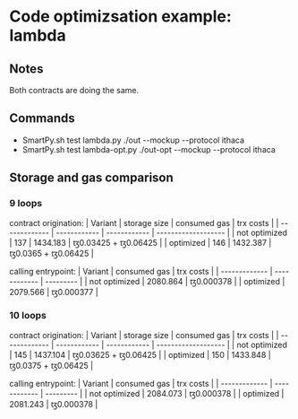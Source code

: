 # Code optimizsation example: lambda
## Notes
Both contracts are doing the same.

## Commands
- SmartPy.sh test lambda.py ./out --mockup --protocol ithaca
- SmartPy.sh test lambda-opt.py ./out-opt --mockup --protocol ithaca

## Storage and gas comparison
### 9 loops
contract origination:
| Variant       | storage size | consumed gas | trx costs           |
| ------------- | ------------ | ------------ | ------------------- |
| not optimized | 137          | 1434.183     | ꜩ0.03425 + ꜩ0.06425 |
| optimized     | 146          | 1432.387     | ꜩ0.0365  + ꜩ0.06425 |

calling entrypoint:
| Variant       | consumed gas | trx costs |
| ------------- | ------------ | --------- |
| not optimized | 2080.864     | ꜩ0.000378 |
| optimized     | 2079.566     | ꜩ0.000377 |

### 10 loops
contract origination:
| Variant       | storage size | consumed gas | trx costs           |
| ------------- | ------------ | ------------ | ------------------- |
| not optimized | 145          | 1437.104     | ꜩ0.03625 + ꜩ0.06425 |
| optimized     | 150          | 1433.848     | ꜩ0.0375  + ꜩ0.06425 |

calling entrypoint:
| Variant       | consumed gas | trx costs |
| ------------- | ------------ | --------- |
| not optimized | 2084.073     | ꜩ0.000378 |
| optimized     | 2081.243     | ꜩ0.000378 |